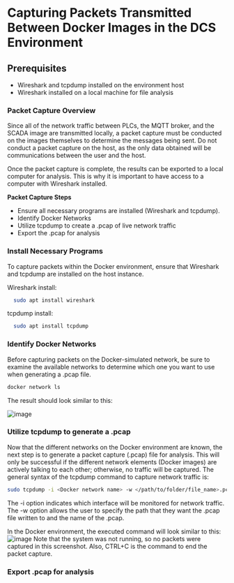 # Capturing Packets Transmitted Between Docker Images in the DCS Environment

## Prerequisites
* Wireshark and tcpdump installed on the environment host
* Wireshark installed on a local machine for file analysis

### Packet Capture Overview
Since all of the network traffic between PLCs, the MQTT broker, and the SCADA image are transmitted locally, a packet capture must be conducted on the 
images themselves to determine the messages being sent. Do not conduct a packet capture on the host, as the only data obtained will be communications between the user and the host.

Once the packet capture is complete, the results can be exported to a local computer for analysis. This is why it is important to have access to a computer with Wireshark installed.

**Packet Capture Steps**
* Ensure all necessary programs are installed (Wireshark and tcpdump).
* Identify Docker Networks
* Utilize tcpdump to create a .pcap of live network traffic
* Export the .pcap for analysis

### Install Necessary Programs
To capture packets within the Docker environment, ensure that Wireshark and tcpdump are installed on the host instance. 

Wireshark install:
```bash
  sudo apt install wireshark
```
tcpdump install:
```bash
  sudo apt install tcpdump
```

### Identify Docker Networks
Before capturing packets on the Docker-simulated network, be sure to examine the available networks to determine which one you want to use when generating a .pcap file. 
```bash
docker network ls
```
The result should look similar to this:

![image](https://github.com/user-attachments/assets/b00aea6d-f702-4786-9875-ecb53c15c090)


### Utilize tcpdump to generate a .pcap
Now that the different networks on the Docker environment are known, the next step is to generate a packet capture (.pcap) file for analysis. This will only be successful if the different network elements (Docker images) are actively talking to each other; otherwise, no traffic will be captured. The general syntax of the tcpdump command to capture network traffic is:
```bash
sudo tcpdump -i <Docker network name> -w </path/to/folder/file_name>.pcap
```
The -i option indicates which interface will be monitored for network traffic. The -w option allows the user to specify the path that they want the .pcap file written to and the name of the .pcap.

In the Docker environment, the executed command will look similar to this:
![image](https://github.com/user-attachments/assets/628d1d1a-b704-4148-ae1f-5cbd4138fdc7)
Note that the system was not running, so no packets were captured in this screenshot. Also, CTRL+C is the command to end the packet capture.

### Export .pcap for analysis
